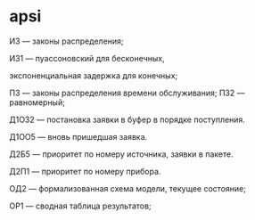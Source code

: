 # apsi
ИЗ — законы распределения;

ИЗ1	—	пуассоновский	для	бесконечных,

экспоненциальная задержка для конечных;

ПЗ — законы распределения времени обслуживания;
ПЗ2 — равномерный;

Д1ОЗ2 — постановка заявки в буфер в порядке поступления.

Д1ОО5 — вновь пришедшая заявка.

Д2Б5 — приоритет по номеру источника, заявки в пакете. 

Д2П1 — приоритет по номеру прибора.

ОД2 — формализованная схема модели, текущее состояние; 

ОР1 — сводная таблица результатов;

